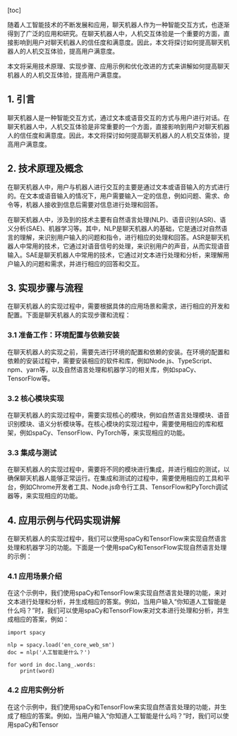 
[toc]                    
                
                
随着人工智能技术的不断发展和应用，聊天机器人作为一种智能交互方式，也逐渐得到了广泛的应用和研究。在聊天机器人中，人机交互体验是一个重要的方面，直接影响到用户对聊天机器人的信任度和满意度。因此，本文将探讨如何提高聊天机器人的人机交互体验，提高用户满意度。

本文将采用技术原理、实现步骤、应用示例和优化改进的方式来讲解如何提高聊天机器人的人机交互体验，提高用户满意度。

## 1. 引言

聊天机器人是一种智能交互方式，通过文本或语音交互的方式与用户进行对话。在聊天机器人中，人机交互体验是非常重要的一个方面，直接影响到用户对聊天机器人的信任度和满意度。因此，本文将探讨如何提高聊天机器人的人机交互体验，提高用户满意度。

## 2. 技术原理及概念

在聊天机器人中，用户与机器人进行交互的主要是通过文本或语音输入的方式进行的。在文本或语音输入的情况下，用户需要输入一定的信息，例如问题、需求、命令等，机器人接收到信息后需要对信息进行处理和回答。

在聊天机器人中，涉及到的技术主要有自然语言处理(NLP)、语音识别(ASR)、语义分析(SAE)、机器学习等。其中，NLP是聊天机器人的基础，它是通过对自然语言的理解，来识别用户输入的问题和指令，进行相应的处理和回答。ASR是聊天机器人中常用的技术，它通过对语音信号的处理，来识别用户的声音，从而实现语音输入。SAE是聊天机器人中常用的技术，它通过对文本进行处理和分析，来理解用户输入的问题和需求，并进行相应的回答和交互。

## 3. 实现步骤与流程

在聊天机器人的实现过程中，需要根据具体的应用场景和需求，进行相应的开发和配置。下面是聊天机器人的实现步骤和流程：

### 3.1 准备工作：环境配置与依赖安装

在聊天机器人的实现之前，需要先进行环境的配置和依赖的安装。在环境的配置和依赖的安装过程中，需要安装相应的软件和库，例如Node.js、TypeScript、npm、yarn等，以及自然语言处理和机器学习的相关库，例如spaCy、TensorFlow等。

### 3.2 核心模块实现

在聊天机器人的实现过程中，需要实现核心的模块，例如自然语言处理模块、语音识别模块、语义分析模块等。在核心模块的实现过程中，需要使用相应的库和框架，例如spaCy、TensorFlow、PyTorch等，来实现相应的功能。

### 3.3 集成与测试

在聊天机器人的实现过程中，需要将不同的模块进行集成，并进行相应的测试，以确保聊天机器人能够正常运行。在集成和测试的过程中，需要使用相应的工具和平台，例如Chrome开发者工具、Node.js命令行工具、TensorFlow和PyTorch调试器等，来实现相应的功能。

## 4. 应用示例与代码实现讲解

在聊天机器人的实现过程中，我们可以使用spaCy和TensorFlow来实现自然语言处理和机器学习的功能。下面是一个使用spaCy和TensorFlow实现自然语言处理的示例：

### 4.1 应用场景介绍

在这个示例中，我们使用spaCy和TensorFlow来实现自然语言处理的功能，来对文本进行处理和分析，并生成相应的答案。例如，当用户输入“你知道人工智能是什么吗？”时，我们可以使用spaCy和TensorFlow来对文本进行处理和分析，并生成相应的答案，例如：

```
import spacy

nlp = spacy.load('en_core_web_sm')
doc = nlp('人工智能是什么？')

for word in doc.lang_.words:
    print(word)
```

### 4.2 应用实例分析

在这个示例中，我们使用spaCy和TensorFlow来实现自然语言处理的功能，并生成了相应的答案。例如，当用户输入“你知道人工智能是什么吗？”时，我们可以使用spaCy和Tensor

